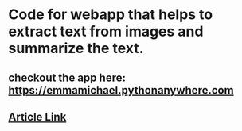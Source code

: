 # Code for webapp that helps to extract text from images and summarize the text.
## checkout the app here: https://emmamichael.pythonanywhere.com
## [Article Link](https://medium.com/analytics-vidhya/build-an-ocr-and-summarize-webapp-using-pytesseract-gensim-and-django-13d0ff911d93)
